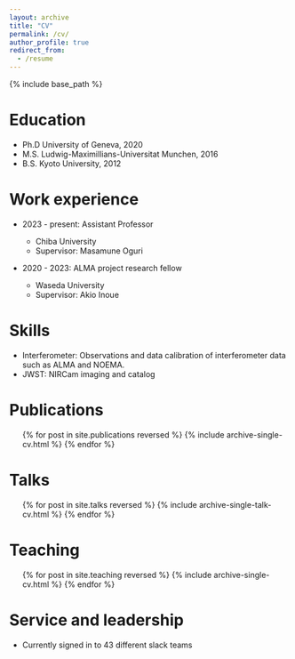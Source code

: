 ```yaml
---
layout: archive
title: "CV"
permalink: /cv/
author_profile: true
redirect_from:
  - /resume
---
```


{% include base_path %}

Education
======
* Ph.D University of Geneva, 2020
* M.S. Ludwig-Maximillians-Universitat Munchen, 2016
* B.S. Kyoto University, 2012

Work experience
======
* 2023 - present: Assistant Professor
  * Chiba University
  * Supervisor: Masamune Oguri

* 2020 - 2023: ALMA project research fellow 
  * Waseda University
  * Supervisor: Akio Inoue
  
Skills
======
* Interferometer: Observations and data calibration of interferometer data such as ALMA and
NOEMA. 
* JWST: NIRCam imaging and catalog

Publications
======
  <ul>{% for post in site.publications reversed %}
    {% include archive-single-cv.html %}
  {% endfor %}</ul>
  
Talks
======
  <ul>{% for post in site.talks reversed %}
    {% include archive-single-talk-cv.html  %}
  {% endfor %}</ul>
  
Teaching
======
  <ul>{% for post in site.teaching reversed %}
    {% include archive-single-cv.html %}
  {% endfor %}</ul>
  
Service and leadership
======
* Currently signed in to 43 different slack teams
